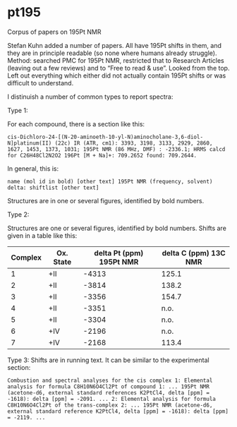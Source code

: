 # pt195
Corpus of papers on 195Pt NMR

Stefan Kuhn added a number of papers. All have 195Pt shifts in them, and they are in principle readable (so none where humans already struggle). Method: searched PMC for 195Pt NMR, restricted that to Research Articles (leaving out a few reviews) and to “Free to read & use”. Looked from the top. Left out everything which either did not actually contain 195Pt shifts or was difficult to understand.

I distinuish a number of common types to report spectra:

Type 1: 

For each compound, there is a section like this:

    cis-Dichloro-24-[(N-20-aminoeth-10-yl-N)aminocholane-3,6-diol-N]platinum(II) (22c) IR (ATR, cm1): 3393, 3198, 3133, 2929, 2860, 1627, 1453, 1373, 1031; 195Pt NMR (86 MHz, DMF) : -2336.1; HRMS calcd for C26H48Cl2N2O2 196Pt [M + Na]+: 709.2652 found: 709.2644.

In general, this is:

    name (mol id in bold) [other text] 195Pt NMR (frequency, solvent) delta: shiftlist [other text]

Structures are in one or several figures, identified by bold numbers.

Type 2:

Structures are one or several figures, identified by bold numbers. Shifts are given in a table like this:

|Complex |Ox. State |delta Pt (ppm) 195Pt NMR |delta C (ppm) 13C NMR|
| ----------- | ----------- | ----------- | ----------- |
|1| +II| -4313| 125.1|
|2| +II| -3814| 138.2|
|3| +II| -3356| 154.7|
|4| +II| -3351| n.o.|
|5| +II| -3304| n.o.|
|6| +IV| -2196| n.o.|
|7| +IV| -2168| 113.4|

Type 3: Shifts are in running text. It can be similar to the experimental section:

    Combustion and spectral analyses for the cis complex 1: Elemental analysis for formula C8H10N6O4Cl2Pt of compound 1: ... 195Pt NMR (acetone-d6, external standard references K2PtCl4, delta [ppm] = -1618): delta [ppm] = -2091. ... 2: Elemental analysis for formula C8H10N6O4Cl2Pt of the trans-complex 2: ... 195Pt NMR (acetone-d6, external standard reference K2PtCl4, delta [ppm] = -1618): delta [ppm] = -2119. ...
